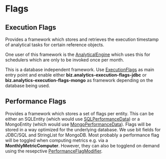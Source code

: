 # Flags

## Execution Flags

Provides a framework which stores and retrieves the execution timestamp of analytical tasks for certain reference objects.

One user of this framework is the [AnalyticalEngine](../scheduler/AnalyticalEngine.java) which uses this for
schedulers which are only to be invoked once per month.

This is a database independent framework. Use [ExecutionFlags](ExecutionFlags.java) as main entry point and
enable either **biz.analytics-execution-flags-jdbc** or **biz.analytics-execution-flags-mongo** as framework
depending on the database being used.

## Performance Flags

Provides a framework which stores a set of flags per entity. This can be either an SQLEntity (which would
use [SQLPerformanceData](jdbc/SQLPerformanceData.java)) or a MongoEntity (which would use
[MongoPerformanceData](mongo/MongoPerformanceData.java)). Flags will be stored in a way optimized for the
underlying database. We use bit fields for JDBC/SQL and StringList for MongoDB. Most probably a performance
flag will be toggled when computing metrics e.g. via a **MonthlyMetricComputer**. However, they can also
be togglend on demand using the resepctive [PerformanceFlagModifier](PerformanceFlagModifier.java).
  
